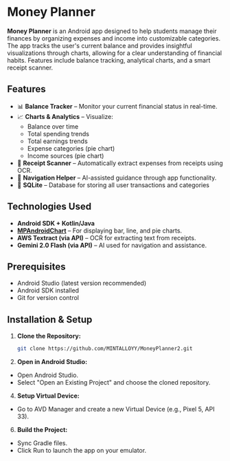 # Money Planner

**Money Planner** is an Android app designed to help students manage their finances by organizing expenses and income into customizable categories. The app tracks the user's current balance and provides insightful visualizations through charts, allowing for a clear understanding of financial habits. Features include balance tracking, analytical charts, and a smart receipt scanner.

## Features

- 📊 **Balance Tracker** – Monitor your current financial status in real-time.
- 📈 **Charts & Analytics** – Visualize:
  - Balance over time
  - Total spending trends
  - Total earnings trends
  - Expense categories (pie chart)
  - Income sources (pie chart)
- 🧾 **Receipt Scanner** – Automatically extract expenses from receipts using OCR.
- 🧭 **Navigation Helper** – AI-assisted guidance through app functionality.
- 💾 **SQLite** – Database for storing all user transactions and categories

## Technologies Used

- **Android SDK + Kotlin/Java**
- **[MPAndroidChart](https://github.com/PhilJay/MPAndroidChart)** – For displaying bar, line, and pie charts.
- **AWS Textract (via API)** – OCR for extracting text from receipts.
- **Gemini 2.0 Flash (via API)** – AI used for navigation and assistance.

## Prerequisites

- Android Studio (latest version recommended)
- Android SDK installed
- Git for version control

## Installation & Setup

1. **Clone the Repository:**
   ```bash
   git clone https://github.com/MINTALLOYY/MoneyPlanner2.git
   ```
2. **Open in Android Studio:**
   
- Open Android Studio.
- Select "Open an Existing Project" and choose the cloned repository.

4. **Setup Virtual Device:**
   
- Go to AVD Manager and create a new Virtual Device (e.g., Pixel 5, API 33).

6. **Build the Project:**
   
- Sync Gradle files.
- Click Run to launch the app on your emulator.
